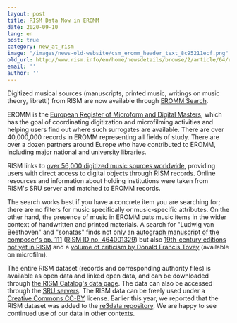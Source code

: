```yaml
---
layout: post
title: RISM Data Now in EROMM
date: 2020-09-10
lang: en
post: true
category: new_at_rism
image: "/images/news-old-website/csm_eromm_header_text_8c95211ecf.png"
old_url: http://www.rism.info/en/home/newsdetails/browse/2/article/64/rism-data-in-now-eromm.html
email: ''
author: ''
---
```


Digitized musical sources (manuscripts, printed music, writings on music theory, libretti) from RISM are now available through [EROMM Search](https://www.eromm.org/use_eromm-eromm_search).   
  
EROMM is the [European Register of Microform and Digital Masters](https://www.eromm.org/), which has the goal of coordinating digitization and microfilming activities and helping users find out where such surrogates are available. There are over 40,000,000 records in EROMM representing all fields of study. There are over a dozen partners around Europe who have contributed to EROMM, including major national and university libraries.   
  
RISM links to [over 56,000 digitized music sources worldwide](https://opac.rism.info/search?View=rism&q=*), providing users with direct access to digital objects through RISM records. Online resources and information about holding institutions were taken from RISM's SRU server and matched to EROMM records.   
  
The search works best if you have a concrete item you are searching for; there are no filters for music specifically or music-specific attributes. On the other hand, the presence of music in EROMM puts music items in the wider context of handwritten and printed materials. A search for "Ludwig van Beethoven" and "sonatas" finds not only an [autograph manuscript of the composer's op. 111](https://gso.gbv.de/DB=2.8/PPNSET?PPN=549953507) ([RISM ID no. 464001329](https://opac.rism.info/search?id=464001329&View=rism&Language=en)) but also [19th-century editions not yet in RISM](https://gso.gbv.de/DB=2.8/PPNSET?PPN=548922411) and a [volume of criticism by Donald Francis Tovey](https://gso.gbv.de/DB=2.8/PPNSET?PPN=480411867) (available on microfilm).   
  
The entire RISM dataset (records and corresponding authority files) is available as open data and linked open data, and can be downloaded through [the RISM Catalog's data page](https://opac.rism.info/main-menu-/kachelmenu/data). The data can also be accessed through the [SRU servers](https://github.com/rism-ch/muscat/wiki/SRU). The RISM data can be freely used under a [Creative Commons CC-BY](http://creativecommons.org/licenses/by/3.0/) license. Earlier this year, we reported that the RISM dataset was added to the [re3data repository](/self_representation/2020/04/06/rism-in-re3data.html). We are happy to see continued use of our data in other contexts.

&nbsp;
